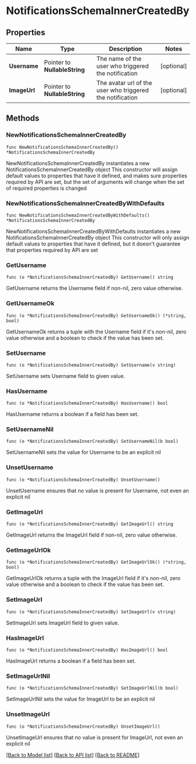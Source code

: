 # NotificationsSchemaInnerCreatedBy

## Properties

Name | Type | Description | Notes
------------ | ------------- | ------------- | -------------
**Username** | Pointer to **NullableString** | The name of the user who triggered the notification | [optional] 
**ImageUrl** | Pointer to **NullableString** | The avatar url of the user who triggered the notification | [optional] 

## Methods

### NewNotificationsSchemaInnerCreatedBy

`func NewNotificationsSchemaInnerCreatedBy() *NotificationsSchemaInnerCreatedBy`

NewNotificationsSchemaInnerCreatedBy instantiates a new NotificationsSchemaInnerCreatedBy object
This constructor will assign default values to properties that have it defined,
and makes sure properties required by API are set, but the set of arguments
will change when the set of required properties is changed

### NewNotificationsSchemaInnerCreatedByWithDefaults

`func NewNotificationsSchemaInnerCreatedByWithDefaults() *NotificationsSchemaInnerCreatedBy`

NewNotificationsSchemaInnerCreatedByWithDefaults instantiates a new NotificationsSchemaInnerCreatedBy object
This constructor will only assign default values to properties that have it defined,
but it doesn't guarantee that properties required by API are set

### GetUsername

`func (o *NotificationsSchemaInnerCreatedBy) GetUsername() string`

GetUsername returns the Username field if non-nil, zero value otherwise.

### GetUsernameOk

`func (o *NotificationsSchemaInnerCreatedBy) GetUsernameOk() (*string, bool)`

GetUsernameOk returns a tuple with the Username field if it's non-nil, zero value otherwise
and a boolean to check if the value has been set.

### SetUsername

`func (o *NotificationsSchemaInnerCreatedBy) SetUsername(v string)`

SetUsername sets Username field to given value.

### HasUsername

`func (o *NotificationsSchemaInnerCreatedBy) HasUsername() bool`

HasUsername returns a boolean if a field has been set.

### SetUsernameNil

`func (o *NotificationsSchemaInnerCreatedBy) SetUsernameNil(b bool)`

 SetUsernameNil sets the value for Username to be an explicit nil

### UnsetUsername
`func (o *NotificationsSchemaInnerCreatedBy) UnsetUsername()`

UnsetUsername ensures that no value is present for Username, not even an explicit nil
### GetImageUrl

`func (o *NotificationsSchemaInnerCreatedBy) GetImageUrl() string`

GetImageUrl returns the ImageUrl field if non-nil, zero value otherwise.

### GetImageUrlOk

`func (o *NotificationsSchemaInnerCreatedBy) GetImageUrlOk() (*string, bool)`

GetImageUrlOk returns a tuple with the ImageUrl field if it's non-nil, zero value otherwise
and a boolean to check if the value has been set.

### SetImageUrl

`func (o *NotificationsSchemaInnerCreatedBy) SetImageUrl(v string)`

SetImageUrl sets ImageUrl field to given value.

### HasImageUrl

`func (o *NotificationsSchemaInnerCreatedBy) HasImageUrl() bool`

HasImageUrl returns a boolean if a field has been set.

### SetImageUrlNil

`func (o *NotificationsSchemaInnerCreatedBy) SetImageUrlNil(b bool)`

 SetImageUrlNil sets the value for ImageUrl to be an explicit nil

### UnsetImageUrl
`func (o *NotificationsSchemaInnerCreatedBy) UnsetImageUrl()`

UnsetImageUrl ensures that no value is present for ImageUrl, not even an explicit nil

[[Back to Model list]](../README.md#documentation-for-models) [[Back to API list]](../README.md#documentation-for-api-endpoints) [[Back to README]](../README.md)


